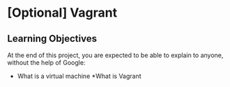 # [Optional] Vagrant
## Learning Objectives
At the end of this project, you are expected to be able to explain to anyone, without the help of Google:
* What is a virtual machine
*What is Vagrant
